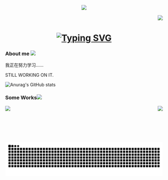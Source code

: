 <p align="center"><img src="https://i.giphy.com/RThN0hOS2GO4M.gif" width="350" /></p>

<img align="right" src="https://visitor-badge.laobi.icu/badge?page_id=Wesilau&left_color=%23D7B2B2&right_color=%23D7B2B2&left_text=Hello%20Visitor%20NO.">
  
<div>&nbsp;</div>

<h1 align="center">
  <a href="https://git.io/typing-svg"><img src="https://readme-typing-svg.demolab.com?font=Merienda&weight=800&duration=3000&pause=10&color=9C3846&background=FFFFFF00&center=true&vCenter=true&width=435&lines=Hello+There%F0%9F%91%8B;This+is+Wesilau....;Nice+to+meet+you!" alt="Typing SVG" /></a>
</h1>

###  About me <img src="https://media.giphy.com/media/VgCDAzcKvsR6OM0uWg/giphy.gif" width="50">

我正在努力学习......

STILL WORKING ON IT.
  
  ![Anurag's GitHub stats](https://github-readme-stats.vercel.app/api?username=Wesilau&theme=rose&show_icons=true)
  



### Some Works<img src="https://media.giphy.com/media/WUlplcMpOCEmTGBtBW/giphy.gif" width="30">
<div align=center>
  
  <img align="left" height="115" src="https://github-readme-stats.vercel.app/api/pin?username=XUAN717&repo=BirdCLEF-2024&theme=rose">
  <img align="right" height="115" src="https://github-readme-stats.vercel.app/api/pin?username=Wesilau&repo=UMETRIP&theme=rose">

</div>

<picture>
  <source media="(prefers-color-scheme: dark)" srcset="https://raw.githubusercontent.com/Wesilau/Wesilau/output/github-contribution-grid-snake-dark.svg">
  <source media="(prefers-color-scheme: light)" srcset="https://raw.githubusercontent.com/Wesilau/Wesilau/output/github-contribution-grid-snake.svg">
  <img alt="github contribution grid snake animation" src="https://raw.githubusercontent.com/Wesilau/Wesilau/output/github-contribution-grid-snake.svg">
</picture>

